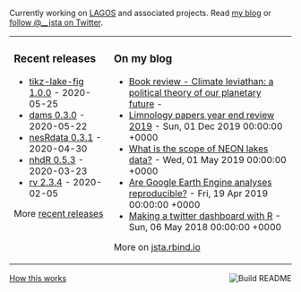 Currently working on [LAGOS](https://lagoslakes.org) and associated projects. Read [my blog](https://jsta.rbind.io/blog) or [follow @__jsta on Twitter](https://twitter.com/__jsta).

<table><tr><td valign="top">

### Recent releases
<!-- recent_releases starts -->
* [tikz-lake-fig 1.0.0](https://github.com/jsta/tikz-lake-fig/releases/tag/1.0.0) - 2020-05-25
* [dams 0.3.0](https://github.com/jsta/dams/releases/tag/0.3.0) - 2020-05-22
* [nesRdata 0.3.1](https://github.com/jsta/nesRdata/releases/tag/0.3.1) - 2020-04-30
* [nhdR 0.5.3](https://github.com/jsta/nhdR/releases/tag/0.5.3) - 2020-03-23
* [rv 2.3.4](https://github.com/jsta/rv/releases/tag/2.3.4) - 2020-02-05
<!-- recent_releases ends -->
More [recent releases](https://github.com/jsta/jsta/blob/main/releases.md)
</td><td valign="top">

### On my blog
<!-- blog starts -->
* [Book review - Climate leviathan: a political theory of our planetary future](https://jsta.rbind.io/blog/climate-leviathan-a-polictical-theory-of-our-planetary-future/) - 
* [Limnology papers year end review 2019](https://jsta.rbind.io/blog/limnology-papers-year-end-review-with-a-python-twitter-rss-feed/) - Sun, 01 Dec 2019 00:00:00 +0000
* [What is the scope of NEON lakes data?](https://jsta.rbind.io/blog/what-is-the-scope-of-neon-lakes-data/) - Wed, 01 May 2019 00:00:00 +0000
* [Are Google Earth Engine analyses reproducible?](https://jsta.rbind.io/blog/are-google-earth-engine-analyses-reproducible/) - Fri, 19 Apr 2019 00:00:00 +0000
* [Making a twitter dashboard with R](https://jsta.rbind.io/blog/making-a-twitter-dashboard-with-r/) - Sun, 06 May 2018 00:00:00 +0000
<!-- blog ends -->
More on [jsta.rbind.io](https://jsta.rbind.io)
</td></tr></table>

<a href="https://simonwillison.net/2020/Jul/10/self-updating-profile-readme/">How this works</a> <a href="https://github.com/jsta/jsta/actions"><img src="https://github.com/jsta/jsta/workflows/Build%20README/badge.svg" align="right" alt="Build README"></a>
